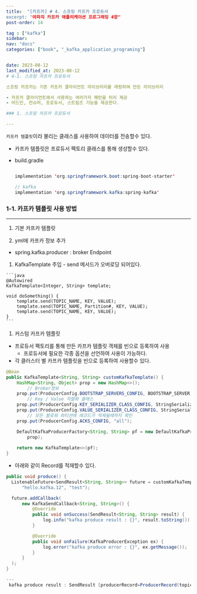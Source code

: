 ```yaml
---
title:  "[카프카] # 4. 스프링 카프카 프로듀서
excerpt: "아파치 카프카 애플리케이션 프로그래밍 4장"
post-order: 14

tag : ["kafka"]
sidebar:
nav: "docs"
categories: ["book", "_kafka_application_programing"]


date: 2023-08-12
last_modified_at: 2023-08-12
# 4-1. 스프링 카프카 프로듀서

스프링 카프카는 기존 카프카 클라이언트 라이브러리를 래핑하여 만든 라이브러리

- 카프카 클라이언트에서 사용하는 여러가지 패턴을 미리 제공
- 어드민, 컨슈머, 프로듀서, 스트림즈 기능을 제공한다.

### 1. 스프링 카프카 프로듀서

---
```


`카프카 템플릿`이라 불리는 클래스를 사용하여 데이터를 전송할수 있다.

- 카프카 템플릿은 프로듀서 팩토리 클래스를 통해 생성할수 있다.
- build.gradle

    ```java
    
    implementation 'org.springframework.boot:spring-boot-starter'
    
    // kafka
    implementation 'org.springframework.kafka:spring-kafka'
    ```


### 1-1. 카프카 템플릿 사용 방법

---

1. 기본 카프카 템플릿

  1. yml에 카프카 정보 추가

  - spring.kafka.producer : broker Endpoint
  1. KafkaTemplate 주입
    - send 메서드가 오버로딩 되어있다.

    ```java
    @Autowired
    KafkaTemplate<Integer, String> template;
    
    void doSomething() {
    	template.send(TOPIC_NAME, KEY, VALUE);
    	template.send(TOPIC_NAME, Partition#, KEY, VALUE);
    	template.send(TOPIC_NAME, KEY, VALUE);
    }
    ```


1. 커스텀 카프카 템플릿
- 프로듀서 팩토리를 통해 만든 카프카 템플릿 객체를 빈으로 등록하여 사용
  - 프로듀서에 필요한 각종 옵션을 선언하여 사용이 가능하다.
- 각 클러스터 별 카프카 템플릿을 빈으로 등록하여 사용할수 있다.

```java
@Bean
public KafkaTemplate<String, String> customKafkaTemplate() {
    HashMap<String, Object> prop = new HashMap<>();
		// Broker정보
    prop.put(ProducerConfig.BOOTSTRAP_SERVERS_CONFIG, BOOTSTRAP_SERVER);
		// Key / Value 직렬화 클래스
    prop.put(ProducerConfig.KEY_SERIALIZER_CLASS_CONFIG, StringSerializer.class);
    prop.put(ProducerConfig.VALUE_SERIALIZER_CLASS_CONFIG, StringSerializer.class);
		// 모든 팔로워 파티션에 레코드가 적재될때까지 확인
    prop.put(ProducerConfig.ACKS_CONFIG, "all");

    DefaultKafkaProducerFactory<String, String> pf = new DefaultKafkaProducerFactory<>(
        prop);
    
    return new KafkaTemplate<>(pf);
}
```

- 아래와 같이 Record를 적재할수 있다.

```java
public void produce() {
  ListenableFuture<SendResult<String, String>> future = customKafkaTemplate.send(
      "hello.kafka.12", "test");

  future.addCallback(
      new KafkaSendCallback<String, String>() {
          @Override
          public void onSuccess(SendResult<String, String> result) {
              log.info("kafka produce result : {}", result.toString());
          }

          @Override
          public void onFailure(KafkaProducerException ex) {
              log.error("kafka produce error : {}", ex.getMessage());
          }
      }
  );
}

---
 kafka produce result : SendResult [producerRecord=ProducerRecord(topic=hello.kafka.12, partition=null, headers=RecordHeaders(headers = [], isReadOnly = true), key=null, value=test, timestamp=null), recordMetadata=hello.kafka.12-0@20]
```